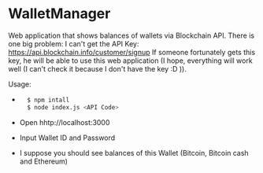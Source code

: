 # WalletManager

Web application that shows balances of wallets via Blockchain API.
There is one big problem: I can't get the API Key: https://api.blockchain.info/customer/signup
If someone fortunately gets this key, he will be able to use this web application (I hope, everything will work well (I can't check it because I don't have the key :D )).

Usage:

- ```sh
    $ npm intall
    $ node index.js <API Code>
    ```

- Open hhtp://localhost:3000
- Input Wallet ID and Password 
- I suppose you should see balances of this Wallet (Bitcoin, Bitcoin cash and Ethereum)